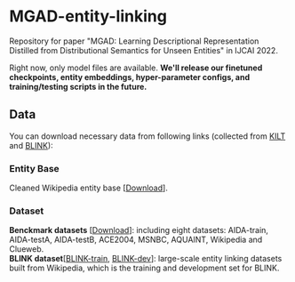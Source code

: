 # MGAD-entity-linking
Repository for paper "MGAD: Learning Descriptional Representation Distilled from Distributional Semantics for Unseen Entities" in IJCAI 2022.

Right now, only model files are available. **We'll release our finetuned checkpoints, entity embeddings, hyper-parameter configs, and training/testing scripts in the future.**  

## Data
You can download necessary data from following links (collected from [KILT](https://github.com/facebookresearch/KILT) and [BLINK](https://github.com/facebookresearch/BLINK)):

### Entity Base
Cleaned Wikipedia entity base \[[Download](http://dl.fbaipublicfiles.com/BLINK/entity.jsonl)\].

### Dataset
**Benckmark datasets** \[[Download](https://drive.google.com/uc?export=download&id=1IDjXFnNnHf__MO5j_onw4YwR97oS8lAy)\]:  including eight datasets: AIDA-train, AIDA-testA, AIDA-testB, ACE2004, MSNBC, AQUAINT, Wikipedia and Clueweb.  
**BLINK dataset**\[[BLINK-train](http://dl.fbaipublicfiles.com/KILT/blink-train-kilt.jsonl), [BLINK-dev](http://dl.fbaipublicfiles.com/KILT/blink-dev-kilt.jsonl)\]: large-scale entity linking datasets built from Wikipedia, which is the training and development set for BLINK. 
